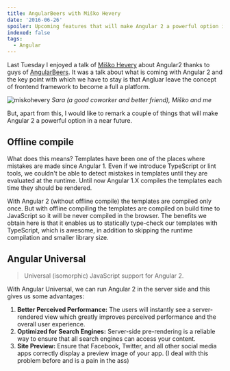 ```yaml
---
title: AngularBeers with Miško Hevery
date: '2016-06-26'
spoiler: Upcoming features that will make Angular 2 a powerful option in a near future.
indexed: false
tags:
  - Angular
---
```


Last Tuesday I enjoyed a talk of [Miško Hevery](http://misko.hevery.com/about/)
about Angular2 thanks to guys of [AngularBeers](http://www.meetup.com/AngularJS-Beers/).
It was a talk about what is coming with Angular 2 and the key point with which
we have to stay is that Angluar leave the concept of frontend framework to
become a full a platform.

![miskohevery](/images/angularbeers-with-misko-hevery.jpg)
_Sara (a good coworker and better friend), Miško and me_

But, apart from this, I would like to remark a couple of things that will make
Angular 2 a powerful option in a near future.

## Offline compile

What does this means? Templates have been one of the places where mistakes are made
since Angular 1. Even if we introduce TypeScript or lint tools, we couldn't be
able to detect mistakes in templates until they are evaluated at the runtime.
Until now Angular 1.X compiles the templates each time they should be rendered.

With Angular 2 (without offline compile) the templates are compiled only once.
But with offline compiling the templates are compiled on build time to
JavaScript so it will be never compiled in the browser. The benefits we obtain
here is that it enables us to statically type-check our templates with
TypeScript, which is awesome, in addition to skipping the runtime compilation
and smaller library size.

## Angular Universal

> Universal (isomorphic) JavaScript support for Angular 2.

With Angular Universal, we can run Angular 2 in the server side and this gives
us some advantages:

1. **Better Perceived Performance:** The users will instantly see a server-rendered
   view which greatly improves perceived performance and the overall user
   experience.
1. **Optimized for Search Engines:** Server-side pre-rendering is a reliable way to
   ensure that all search engines can access your content.
1. **Site Preview:** Ensure that Facebook, Twitter, and all other social media apps
   correctly display a preview image of your app. (I deal with this problem before
   and is a pain in the ass)
